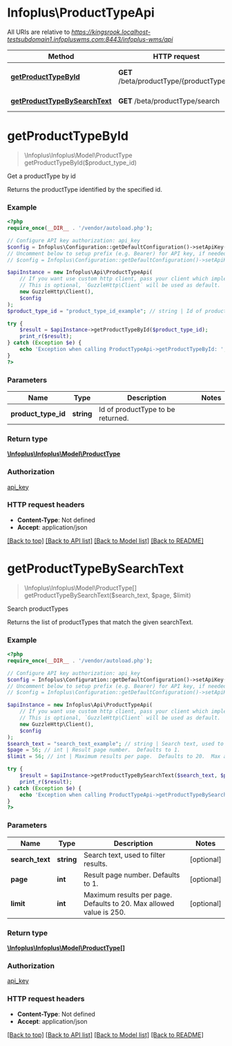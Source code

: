 # Infoplus\ProductTypeApi

All URIs are relative to *https://kingsrook.localhost-testsubdomain1.infopluswms.com:8443/infoplus-wms/api*

Method | HTTP request | Description
------------- | ------------- | -------------
[**getProductTypeById**](ProductTypeApi.md#getProductTypeById) | **GET** /beta/productType/{productTypeId} | Get a productType by id
[**getProductTypeBySearchText**](ProductTypeApi.md#getProductTypeBySearchText) | **GET** /beta/productType/search | Search productTypes


# **getProductTypeById**
> \Infoplus\Infoplus\Model\ProductType getProductTypeById($product_type_id)

Get a productType by id

Returns the productType identified by the specified id.

### Example
```php
<?php
require_once(__DIR__ . '/vendor/autoload.php');

// Configure API key authorization: api_key
$config = Infoplus\Configuration::getDefaultConfiguration()->setApiKey('API-Key', 'YOUR_API_KEY');
// Uncomment below to setup prefix (e.g. Bearer) for API key, if needed
// $config = Infoplus\Configuration::getDefaultConfiguration()->setApiKeyPrefix('API-Key', 'Bearer');

$apiInstance = new Infoplus\Api\ProductTypeApi(
    // If you want use custom http client, pass your client which implements `GuzzleHttp\ClientInterface`.
    // This is optional, `GuzzleHttp\Client` will be used as default.
    new GuzzleHttp\Client(),
    $config
);
$product_type_id = "product_type_id_example"; // string | Id of productType to be returned.

try {
    $result = $apiInstance->getProductTypeById($product_type_id);
    print_r($result);
} catch (Exception $e) {
    echo 'Exception when calling ProductTypeApi->getProductTypeById: ', $e->getMessage(), PHP_EOL;
}
?>
```

### Parameters

Name | Type | Description  | Notes
------------- | ------------- | ------------- | -------------
 **product_type_id** | **string**| Id of productType to be returned. |

### Return type

[**\Infoplus\Infoplus\Model\ProductType**](../Model/ProductType.md)

### Authorization

[api_key](../../README.md#api_key)

### HTTP request headers

 - **Content-Type**: Not defined
 - **Accept**: application/json

[[Back to top]](#) [[Back to API list]](../../README.md#documentation-for-api-endpoints) [[Back to Model list]](../../README.md#documentation-for-models) [[Back to README]](../../README.md)

# **getProductTypeBySearchText**
> \Infoplus\Infoplus\Model\ProductType[] getProductTypeBySearchText($search_text, $page, $limit)

Search productTypes

Returns the list of productTypes that match the given searchText.

### Example
```php
<?php
require_once(__DIR__ . '/vendor/autoload.php');

// Configure API key authorization: api_key
$config = Infoplus\Configuration::getDefaultConfiguration()->setApiKey('API-Key', 'YOUR_API_KEY');
// Uncomment below to setup prefix (e.g. Bearer) for API key, if needed
// $config = Infoplus\Configuration::getDefaultConfiguration()->setApiKeyPrefix('API-Key', 'Bearer');

$apiInstance = new Infoplus\Api\ProductTypeApi(
    // If you want use custom http client, pass your client which implements `GuzzleHttp\ClientInterface`.
    // This is optional, `GuzzleHttp\Client` will be used as default.
    new GuzzleHttp\Client(),
    $config
);
$search_text = "search_text_example"; // string | Search text, used to filter results.
$page = 56; // int | Result page number.  Defaults to 1.
$limit = 56; // int | Maximum results per page.  Defaults to 20.  Max allowed value is 250.

try {
    $result = $apiInstance->getProductTypeBySearchText($search_text, $page, $limit);
    print_r($result);
} catch (Exception $e) {
    echo 'Exception when calling ProductTypeApi->getProductTypeBySearchText: ', $e->getMessage(), PHP_EOL;
}
?>
```

### Parameters

Name | Type | Description  | Notes
------------- | ------------- | ------------- | -------------
 **search_text** | **string**| Search text, used to filter results. | [optional]
 **page** | **int**| Result page number.  Defaults to 1. | [optional]
 **limit** | **int**| Maximum results per page.  Defaults to 20.  Max allowed value is 250. | [optional]

### Return type

[**\Infoplus\Infoplus\Model\ProductType[]**](../Model/ProductType.md)

### Authorization

[api_key](../../README.md#api_key)

### HTTP request headers

 - **Content-Type**: Not defined
 - **Accept**: application/json

[[Back to top]](#) [[Back to API list]](../../README.md#documentation-for-api-endpoints) [[Back to Model list]](../../README.md#documentation-for-models) [[Back to README]](../../README.md)

